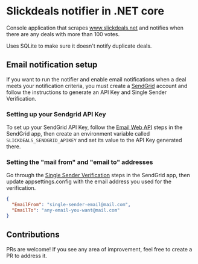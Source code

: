 # Slickdeals notifier in .NET core

Console application that scrapes www.slickdeals.net and notifies when there are any deals with more than 100 votes.

Uses SQLite to make sure it doesn't notify duplicate deals.

## Email notification setup

If you want to run the notifier and enable email notifications when a deal meets your notification criteria, you must create a [SendGrid](https://www.twilio.com/sendgrid/email-api) account and follow the instructions to generate an API Key and Single Sender Verification.

### Setting up your Sendgrid API Key

To set up your SendGrid API Key, follow the [Email Web API](https://app.sendgrid.com/guide/integrate) steps in the SendGrid app, then create an environment variable called `SLICKDEALS_SENDGRID_APIKEY` and set its value to the API Key generated there.

### Setting the "mail from" and "email to" addresses

Go through the [Single Sender Verification](https://app.sendgrid.com/settings/sender_auth/senders/new) steps in the SendGrid app, then update appsettings.config with the email address you used for the verification.

```json
{
  "EmailFrom": "single-sender-email@mail.com",
  "EmailTo": "any-email-you-want@mail.com"
}
```

## Contributions

PRs are welcome! If you see any area of improvement, feel free to create a PR to address it.
